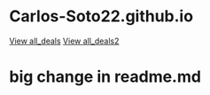 # Carlos-Soto22.github.io

[View all_deals](all_deals.html)
[View all_deals2](all_deals2.html)

# big change in readme.md

